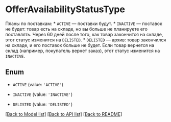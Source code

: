 # OfferAvailabilityStatusType

Планы по поставкам:  * `ACTIVE` — поставки будут. * `INACTIVE` — поставок не будет: товар есть на складе, но вы больше не планируете его поставлять. Через 60 дней после того, как товар закончится на складе, этот статус изменится на `DELISTED`. * `DELISTED` — архив: товар закончился на складе, и его поставок больше не будет. Если товар вернется на склад (например, покупатель вернет заказ), этот статус изменится на `INACTIVE`. 

## Enum

* `ACTIVE` (value: `'ACTIVE'`)

* `INACTIVE` (value: `'INACTIVE'`)

* `DELISTED` (value: `'DELISTED'`)

[[Back to Model list]](../README.md#documentation-for-models) [[Back to API list]](../README.md#documentation-for-api-endpoints) [[Back to README]](../README.md)


